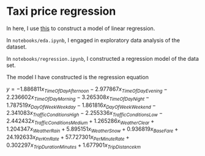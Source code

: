 # Taxi price regression

In here, I use [this](https://www.kaggle.com/datasets/denkuznetz/taxi-price-prediction) to construct a model of linear regression. 

In ```notebooks/eda.ipynb```, I engaged in exploratory data analysis of the dataset.

In ```notebooks/regression.ipynb```, I constructed a regression model of the data set. 

The model I have constructed is the regression equation

$y = -1.886811 x_{TimeOfDayAfternoon} - 2.977867 x_{TimeOfDayEvening} - 2.236602 x_{TimeOfDayMorning} - 3.265308 x_{TimeOfDayNight} - 1.787519 x_{DayOfWeekWeekday} - 1.861816 x_{DayOfWeekWeekend} - 2.341083 x_{TrafficConditionsHigh} - 2.255336 x_{TrafficConditionsLow} - 2.442432 x_{TrafficConditionsMedium} + 1.265286 x_{WeatherClear} + 1.204347 x_{WeatherRain} + 5.895151 x_{WeatherSnow} + 0.936819 x_{BaseFare} + 24.192633 x_{PerKmRate} + 57.727301 x_{PerMinuteRate} + 0.302297 x_{TripDurationMinutes} + 1.677901 x_{TripDistancekm}$